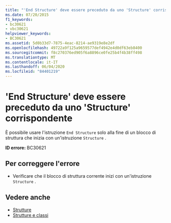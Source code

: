 ```yaml
---
title: "'End Structure' deve essere preceduto da uno 'Structure' corrispondente"
ms.date: 07/20/2015
f1_keywords:
- bc30621
- vbc30621
helpviewer_keywords:
- BC30621
ms.assetid: 5d0b33d7-7875-4eac-8214-ae9319e8e2df
ms.openlocfilehash: 49722a9f125a9659577def4942e4d0df63eb8400
ms.sourcegitcommit: f8c270376ed905f6a8896ce0fe25b4f4b38ff498
ms.translationtype: MT
ms.contentlocale: it-IT
ms.lasthandoff: 06/04/2020
ms.locfileid: "84401219"
---
```

# <a name="end-structure-must-be-preceded-by-a-matching-structure"></a>'End Structure' deve essere preceduto da uno 'Structure' corrispondente
È possibile usare l'istruzione `End Structure` solo alla fine di un blocco di struttura che inizia con un'istruzione `Structure` .  
  
 **ID errore:** BC30621  
  
## <a name="to-correct-this-error"></a>Per correggere l'errore  
  
- Verificare che il blocco di struttura corrente inizi con un'istruzione `Structure` .  
  
## <a name="see-also"></a>Vedere anche

- [Strutture](../programming-guide/language-features/data-types/structures.md)
- [Strutture e classi](../programming-guide/language-features/data-types/structures-and-classes.md)
